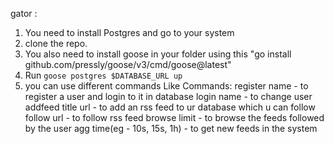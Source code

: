 gator : 
1. You need to install Postgres and go to your system
2. clone the repo.
3. You also need to install goose in your folder using this "go install github.com/pressly/goose/v3/cmd/goose@latest"
4. Run `goose postgres $DATABASE_URL up`
5. you can use different commands Like 
    Commands:
    register name - to register a user and login to it in database
    login name - to change user
    addfeed title url - to add an rss feed to ur database which u can follow
    follow url - to follow rss feed
    browse limit - to browse the feeds followed by the user
    agg time(eg - 10s, 15s, 1h) - to get new feeds in the system
